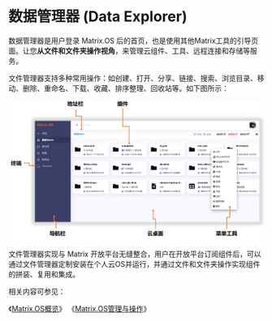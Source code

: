 # 数据管理器 (Data Explorer)

数据管理器是用户登录 Matrix.OS 后的首页，也是使用其他Matrix工具的引导页面。让您**从文件和文件夹操作视角**，来管理云组件、工具、远程连接和存储等服务。

文件管理器支持多种常用操作：如创建、打开、分享、链接、搜索、浏览目录、移动、删除、重命名、下载、收藏、排序整理、回收站等。如下图所示：

![Matrix.OS](../../../../media/os/general/oslayout.png "Matrix.OS")

文件管理器实现与 Matrix 开放平台无缝整合，用户在开放平台订阅组件后，可以通过文件管理器定制安装在个人云OS并运行，并通过文件和文件夹操作实现组件的拼装、复用和集成。

相关内容可参见：

《[Matrix.OS概览](zh-cn/userguide/os/osintro.md)》
《[Matrix.OS管理与操作](zh-cn/userguide/os/com/filesys.md)》